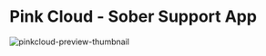 # Pink Cloud - Sober Support App

![pinkcloud-preview-thumbnail](https://github.com/user-attachments/assets/45ce46b1-3241-45b8-85be-f6aa891eac62)

